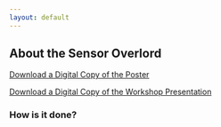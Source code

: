 ```yaml
---
layout: default
---
```


## About the Sensor Overlord
[Download a Digital Copy of the Poster](https://github.com/julianstanley/IWM_2019/raw/master/uploads/WM_Poster_Final.pdf)

[Download a Digital Copy of the Workshop Presentation]()

### How is it done?


